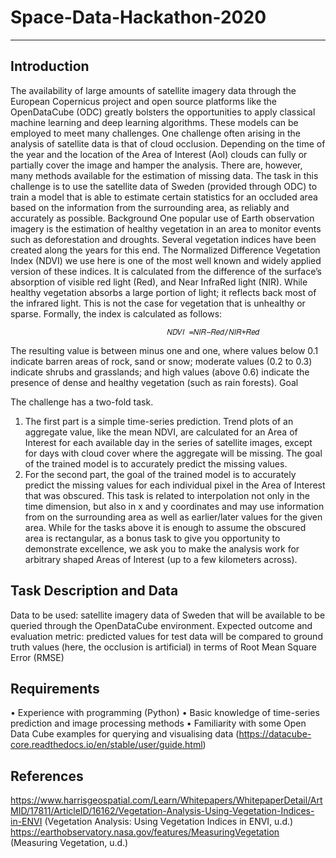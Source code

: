 # Space-Data-Hackathon-2020
----

## Introduction

The availability of large amounts of satellite imagery data through the European Copernicus project
and open source platforms like the OpenDataCube (ODC) greatly bolsters the opportunities to apply
classical machine learning and deep learning algorithms. These models can be employed to meet many
challenges. One challenge often arising in the analysis of satellite data is that of cloud occlusion.
Depending on the time of the year and the location of the Area of Interest (AoI) clouds can fully or
partially cover the image and hamper the analysis. There are, however, many methods available for
the estimation of missing data. The task in this challenge is to use the satellite data of Sweden
(provided through ODC) to train a model that is able to estimate certain statistics for an occluded area
based on the information from the surrounding area, as reliably and accurately as possible.
Background
One popular use of Earth observation imagery is the estimation of healthy vegetation in an area to
monitor events such as deforestation and droughts. Several vegetation indices have been created
along the years for this end. The Normalized Difference Vegetation Index (NDVI) we use here is one of
the most well known and widely applied version of these indices. It is calculated from the difference
of the surface’s absorption of visible red light (Red), and Near InfraRed light (NIR). While healthy
vegetation absorbs a large portion of light; it reflects back most of the infrared light. This is not the
case for vegetation that is unhealthy or sparse. Formally, the index is calculated as follows:

                                       𝑁𝐷𝑉𝐼 =𝑁𝐼𝑅−𝑅𝑒𝑑/𝑁𝐼𝑅+𝑅𝑒𝑑

The resulting value is between minus one and one, where values below 0.1 indicate barren areas of
rock, sand or snow; moderate values (0.2 to 0.3) indicate shrubs and grasslands; and high values (above
0.6) indicate the presence of dense and healthy vegetation (such as rain forests).
Goal


The challenge has a two-fold task.
1) The first part is a simple time-series prediction. Trend plots of an aggregate value, like the mean
NDVI, are calculated for an Area of Interest for each available day in the series of satellite images,
except for days with cloud cover where the aggregate will be missing. The goal of the trained model
is to accurately predict the missing values.
2) For the second part, the goal of the trained model is to accurately predict the missing values for
each individual pixel in the Area of Interest that was obscured. This task is related to interpolation not
only in the time dimension, but also in x and y coordinates and may use information from on the
surrounding area as well as earlier/later values for the given area.
While for the tasks above it is enough to assume the obscured area is rectangular, as a bonus task to
give you opportunity to demonstrate excellence, we ask you to make the analysis work for arbitrary
shaped Areas of Interest (up to a few kilometers across).

## Task Description and Data

Data to be used: satellite imagery data of Sweden that will be available to be queried through the
OpenDataCube environment.
Expected outcome and evaluation metric: predicted values for test data will be compared to ground
truth values (here, the occlusion is artificial) in terms of Root Mean Square Error (RMSE)


## Requirements

• Experience with programming (Python)
• Basic knowledge of time-series prediction and image processing methods
• Familiarity with some Open Data Cube examples for querying and visualising data
(https://datacube-core.readthedocs.io/en/stable/user/guide.html)


## References
https://www.harrisgeospatial.com/Learn/Whitepapers/WhitepaperDetail/ArtMID/17811/ArticleID/16162/Vegetation-Analysis-Using-Vegetation-Indices-in-ENVI
(Vegetation Analysis: Using Vegetation Indices in ENVI, u.d.)
https://earthobservatory.nasa.gov/features/MeasuringVegetation
(Measuring Vegetation, u.d.)
